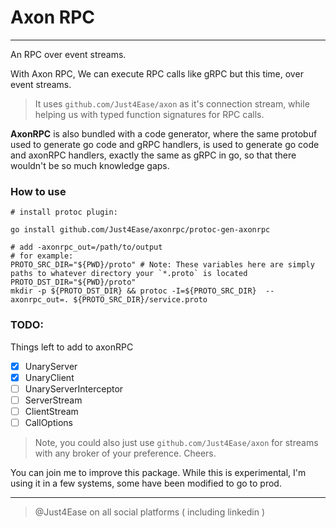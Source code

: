 # Axon RPC

---
An RPC over event streams.

With Axon RPC, We can execute RPC calls like gRPC but this time, over event streams.

> It uses `github.com/Just4Ease/axon` as it's connection stream, while helping us with typed function signatures for RPC calls.

**AxonRPC** is also bundled with a code generator, where the same protobuf used to generate go code and gRPC handlers, is used to generate go code and axonRPC handlers, exactly the same as gRPC in go, so that there wouldn't be so much knowledge gaps.


### How to use

```shell
# install protoc plugin:

go install github.com/Just4Ease/axonrpc/protoc-gen-axonrpc

# add -axonrpc_out=/path/to/output 
# for example:
PROTO_SRC_DIR="${PWD}/proto" # Note: These variables here are simply paths to whatever directory your `*.proto` is located
PROTO_DST_DIR="${PWD}/proto"
mkdir -p ${PROTO_DST_DIR} && protoc -I=${PROTO_SRC_DIR}  --axonrpc_out=. ${PROTO_SRC_DIR}/service.proto
```


### TODO:
Things left to add to axonRPC

- [x] UnaryServer
- [x] UnaryClient
- [ ] UnaryServerInterceptor
- [ ] ServerStream
- [ ] ClientStream
- [ ] CallOptions

>Note, you could also just use `github.com/Just4Ease/axon` for streams with any broker of your preference.
Cheers.

You can join me to improve this package.
While this is experimental, I'm using it in a few systems, some have been modified to go to prod.

---

> @Just4Ease on all social platforms ( including linkedin )